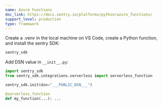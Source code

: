 ```yaml
---
name: Azure Functions
doc_link: https://docs.sentry.io/platforms/python/azure_functions/
support_level: production
type: framework
---
```


Create a .venv in the local machine on VS Code, create a Python function, and install the sentry SDK:

```python
sentry_sdk
```

Add DSN value in `__init__.py`:

```python
import sentry_sdk
from sentry_sdk.integrations.serverless import serverless_function

sentry_sdk.init(dsn="___PUBLIC_DSN___")

@serverless_function
def my_function(...): ...
```

